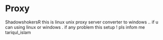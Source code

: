 # Proxy
ShadowshokersR
this is linux unix proxy server converter to windows .. if u can using linux or windows . if any problem this setup ! pls infom me 
tariqul_islam 
